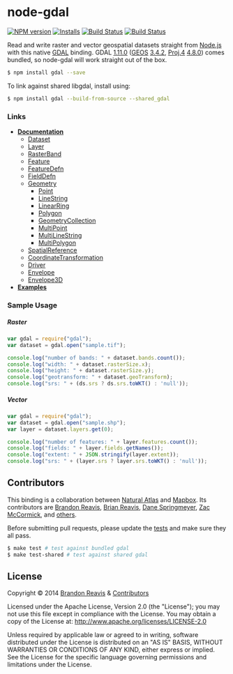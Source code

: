 # node-gdal
[![NPM version](http://img.shields.io/npm/v/gdal.svg)](https://www.npmjs.org/package/gdal)
[![Installs](http://img.shields.io/npm/dm/gdal.svg)](https://www.npmjs.org/package/gdal)
[![Build Status](http://img.shields.io/travis/naturalatlas/node-gdal/master.svg)](https://travis-ci.org/naturalatlas/node-gdal)
[![Build Status](https://ci.appveyor.com/api/projects/status/mo06c2r5opdwak95)](https://ci.appveyor.com/project/brianreavis/node-gdal)

Read and write raster and vector geospatial datasets straight from [Node.js](http://nodejs.org) with this native [GDAL](http://www.gdal.org/) binding. GDAL [1.11.0](http://trac.osgeo.org/gdal/wiki/Release/1.11.0-News) ([GEOS](http://trac.osgeo.org/geos/) [3.4.2](http://trac.osgeo.org/geos/browser/tags/3.4.2/NEWS), [Proj.4](http://trac.osgeo.org/proj/) [4.8.0](http://www.osgeo.org/node/1268)) comes bundled, so node-gdal will work straight out of the box.

```sh
$ npm install gdal --save
```

To link against shared libgdal, install using:

```sh
$ npm install gdal --build-from-source --shared_gdal
```

### Links

- [**Documentation**](docs/)
    - [Dataset](docs/dataset.md)
    - [Layer](docs/layer.md)
    - [RasterBand](docs/rasterband.md)
    - [Feature](docs/feature.md)
    - [FeatureDefn](docs/featuredefn.md)
    - [FieldDefn](docs/fielddefn.md)
    - [Geometry](docs/geometry.md)
        - [Point](docs/point.md)
        - [LineString](docs/linestring.md)
        - [LinearRing](docs/linearring.md)
        - [Polygon](docs/polygon.md)
        - [GeometryCollection](docs/geometrycollection.md)
        - [MultiPoint](docs/multipoint.md)
        - [MultiLineString](docs/multilinestring.md)
        - [MultiPolygon](docs/multipolygon.md)
    - [SpatialReference](docs/spatialreference.md)
    - [CoordinateTransformation](docs/coordinatetransformation.md)
    - [Driver](docs/driver.md)
    - [Envelope](docs/envelope.md)
    - [Envelope3D](docs/envelope3d.md)
- [**Examples**](examples/)

### Sample Usage

##### Raster
```js
var gdal = require("gdal");
var dataset = gdal.open("sample.tif");

console.log("number of bands: " + dataset.bands.count());
console.log("width: " + dataset.rasterSize.x);
console.log("height: " + dataset.rasterSize.y);
console.log("geotransform: " + dataset.geoTransform);
console.log("srs: " + (ds.srs ? ds.srs.toWKT() : 'null'));
```
##### Vector
```js
var gdal = require("gdal");
var dataset = gdal.open("sample.shp");
var layer = dataset.layers.get(0);

console.log("number of features: " + layer.features.count());
console.log("fields: " + layer.fields.getNames());
console.log("extent: " + JSON.stringify(layer.extent));
console.log("srs: " + (layer.srs ? layer.srs.toWKT() : 'null'));
```

## Contributors

This binding is a collaboration between [Natural Atlas](https://github.com/naturalatlas) and [Mapbox](https://github.com/mapbox). Its contributors are [Brandon Reavis](https://github.com/brandonreavis), [Brian Reavis](https://github.com/brianreavis), [Dane Springmeyer](https://github.com/springmeyer), [Zac McCormick](https://github.com/zhm), and [others](https://github.com/naturalatlas/node-gdal/graphs/contributors).

Before submitting pull requests, please update the [tests](test) and make sure they all pass.

```sh
$ make test # test against bundled gdal
$ make test-shared # test against shared gdal
```

## License

Copyright &copy; 2014 [Brandon Reavis](https://github.com/brandonreavis) & [Contributors](https://github.com/naturalatlas/node-gdal/graphs/contributors)

Licensed under the Apache License, Version 2.0 (the "License"); you may not use this file except in compliance with the License. You may obtain a copy of the License at: http://www.apache.org/licenses/LICENSE-2.0

Unless required by applicable law or agreed to in writing, software distributed under the License is distributed on an "AS IS" BASIS, WITHOUT WARRANTIES OR CONDITIONS OF ANY KIND, either express or implied. See the License for the specific language governing permissions and limitations under the License.
